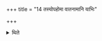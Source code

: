 +++
title = "14 तस्योपहोमा वातनामानि याभिः"

+++

<details><summary>थिते</summary>

तस्योपहोमा वातनामानि याभिः पिण्डीराबध्नाति जुहोति याभ्यां च धूममनुमन्त्रयते १४
</details>
